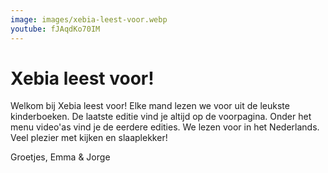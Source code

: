 ```yaml
---
image: images/xebia-leest-voor.webp
youtube: fJAqdKo70IM
---
```


# Xebia leest voor!
Welkom bij Xebia leest voor! Elke mand lezen we voor uit de leukste kinderboeken. De laatste editie vind je altijd op de voorpagina. 
Onder het menu video'as vind je de eerdere edities. We lezen voor in het Nederlands. Veel plezier met kijken en slaaplekker!

Groetjes,
Emma & Jorge